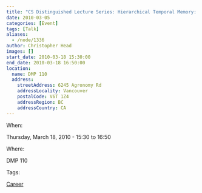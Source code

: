 ```yaml
---
title: "CS Distinguished Lecture Series: Hierarchical Temporal Memory: How a Theory of the Neocortex May  Lead to Truly Intelligent Machines"
date: 2010-03-05
categories: [Event]
tags: [Talk]
aliases:
  - /node/1336
author: Christopher Head
images: []
start_date: 2010-03-18 15:30:00
end_date: 2010-03-18 16:50:00
location:
  name: DMP 110
  address:
    streetAddress: 6245 Agronomy Rd
    addressLocality: Vancouver
    postalCode: V6T 1Z4
    addressRegion: BC
    addressCountry: CA
---
```


When:

Thursday, March 18, 2010 - 15:30 to 16:50

Where:

DMP 110

Tags:

[Career](/career)
